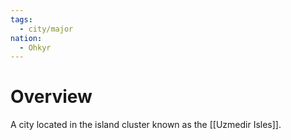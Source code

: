 ```yaml
---
tags:
  - city/major
nation:
  - Ohkyr
---
```

# Overview
A city located in the island cluster known as the [[Uzmedir Isles]].